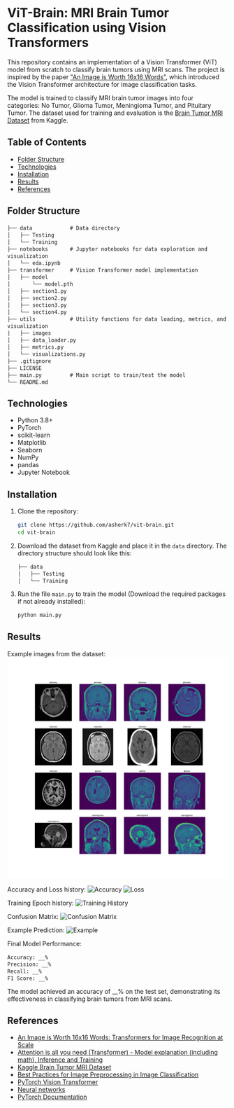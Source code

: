 # ViT-Brain: MRI Brain Tumor Classification using Vision Transformers

This repository contains an implementation of a Vision Transformer (ViT) model from scratch to classify brain tumors using MRI scans. The project is inspired by the paper ["An Image is Worth 16x16 Words"](https://arxiv.org/abs/2010.11929), which introduced the Vision Transformer architecture for image classification tasks.  

The model is trained to classify MRI brain tumor images into four categories: No Tumor, Glioma Tumor, Meningioma Tumor, and Pituitary Tumor. The dataset used for training and evaluation is the [Brain Tumor MRI Dataset](https://www.kaggle.com/datasets/masoudnickparvar/brain-tumor-mri-dataset) from Kaggle.

## Table of Contents
- [Folder Structure](#folder-structure)
- [Technologies](#technologies)
- [Installation](#installation)
- [Results](#results)
- [References](#references)

## Folder Structure
```
├── data            # Data directory
│   ├── Testing 
│   └── Training
├── notebooks       # Jupyter notebooks for data exploration and visualization
│   └── eda.ipynb
├── transformer     # Vision Transformer model implementation
│   ├── model
│       └── model.pth
│   ├── section1.py
│   ├── section2.py
│   ├── section3.py
│   └── section4.py
├── utils           # Utility functions for data loading, metrics, and visualization
|   ├── images
│   ├── data_loader.py
│   ├── metrics.py
│   └── visualizations.py
├── .gitignore
├── LICENSE
├── main.py         # Main script to train/test the model
└── README.md
```

## Technologies
- Python 3.8+
- PyTorch
- scikit-learn
- Matplotlib
- Seaborn
- NumPy
- pandas
- Jupyter Notebook

## Installation
1. Clone the repository:
   ```bash
   git clone https://github.com/asherk7/vit-brain.git
   cd vit-brain
    ```
2. Download the dataset from Kaggle and place it in the `data` directory. The directory structure should look like this:
   ```
   ├── data
   │   ├── Testing
   │   └── Training
   ```
3. Run the file `main.py` to train the model (Download the required packages if not already installed):
   ```bash
   python main.py
   ```

## Results

Example images from the dataset:
![Tumor](utils/images/tumor.jpg)

Accuracy and Loss history:
![Accuracy](utils/images/accuracy.jpg)
![Loss](utils/images/loss.jpg)

Training Epoch history:
![Training History](utils/images/training_history.jpg)

Confusion Matrix:
![Confusion Matrix](utils/images/confusion_matrix.jpg)

Example Prediction:
![Example](utils/images/example.jpg)

Final Model Performance:
```
Accuracy: __%
Precision: __%
Recall: __%
F1 Score: __%
```
The model achieved an accuracy of __% on the test set, demonstrating its effectiveness in classifying brain tumors from MRI scans.

## References
- [An Image is Worth 16x16 Words: Transformers for Image Recognition at Scale](https://arxiv.org/abs/2010.11929)
- [Attention is all you need (Transformer) - Model explanation (including math), Inference and Training](https://www.youtube.com/watch?v=bCz4OMemCcA)
- [Kaggle Brain Tumor MRI Dataset](https://www.kaggle.com/datasets/masoudnickparvar/brain-tumor-mri-dataset)
- [Best Practices for Image Preprocessing in Image Classification](https://keylabs.ai/blog/best-practices-for-image-preprocessing-in-image-classification/)
- [PyTorch Vision Transformer](https://www.learnpytorch.io/08_pytorch_paper_replicating/)
- [Neural networks](https://youtube.com/playlist?list=PLZHQObOWTQDNU6R1_67000Dx_ZCJB-3pi&si=rwI99gjthxpHsPwc)
- [PyTorch Documentation](https://pytorch.org/docs/stable/index.html)